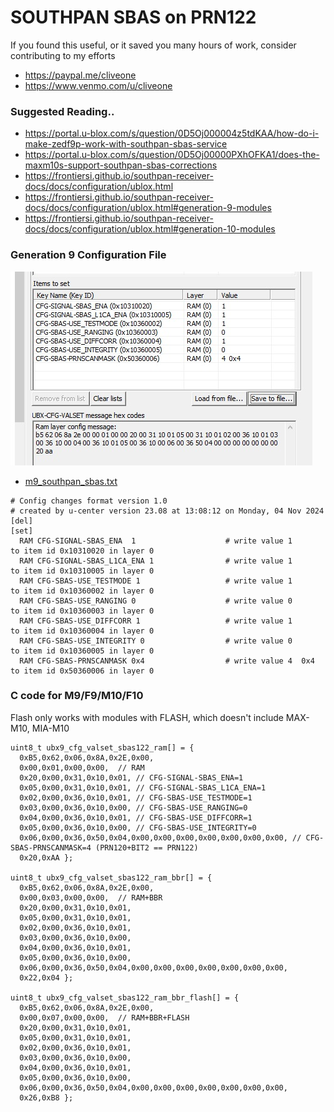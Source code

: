 # SOUTHPAN SBAS on PRN122

If you found this useful, or it saved you many hours of work, consider contributing to my efforts
  *  https://paypal.me/cliveone  
  *  https://www.venmo.com/u/cliveone

### Suggested Reading..

  *  https://portal.u-blox.com/s/question/0D5Oj000004z5tdKAA/how-do-i-make-zedf9p-work-with-southpan-sbas-service
  *  https://portal.u-blox.com/s/question/0D5Oj00000PXhOFKA1/does-the-maxm10s-support-southpan-sbas-corrections
  *  https://frontiersi.github.io/southpan-receiver-docs/docs/configuration/ublox.html
  *  https://frontiersi.github.io/southpan-receiver-docs/docs/configuration/ublox.html#generation-9-modules
  *  https://frontiersi.github.io/southpan-receiver-docs/docs/configuration/ublox.html#generation-10-modules

### Generation 9 Configuration File
![alt text](cfg9_southpan_sbas.jpg?raw=true)
  *  [m9_southpan_sbas.txt](https://github.com/cturvey/RandomNinjaChef/blob/main/uBloxSouthPanSBAS/m9_southpan_sbas.txt)
```
# Config changes format version 1.0
# created by u-center version 23.08 at 13:08:12 on Monday, 04 Nov 2024
[del]
[set]
  RAM CFG-SIGNAL-SBAS_ENA  1                    # write value 1                    to item id 0x10310020 in layer 0
  RAM CFG-SIGNAL-SBAS_L1CA_ENA 1                # write value 1                    to item id 0x10310005 in layer 0
  RAM CFG-SBAS-USE_TESTMODE 1                   # write value 1                    to item id 0x10360002 in layer 0
  RAM CFG-SBAS-USE_RANGING 0                    # write value 0                    to item id 0x10360003 in layer 0
  RAM CFG-SBAS-USE_DIFFCORR 1                   # write value 1                    to item id 0x10360004 in layer 0
  RAM CFG-SBAS-USE_INTEGRITY 0                  # write value 0                    to item id 0x10360005 in layer 0
  RAM CFG-SBAS-PRNSCANMASK 0x4                  # write value 4  0x4               to item id 0x50360006 in layer 0
```

### C code for M9/F9/M10/F10
Flash only works with modules with FLASH, which doesn't include MAX-M10, MIA-M10
```
uint8_t ubx9_cfg_valset_sbas122_ram[] = {
  0xB5,0x62,0x06,0x8A,0x2E,0x00,
  0x00,0x01,0x00,0x00,  // RAM
  0x20,0x00,0x31,0x10,0x01, // CFG-SIGNAL-SBAS_ENA=1
  0x05,0x00,0x31,0x10,0x01, // CFG-SIGNAL-SBAS_L1CA_ENA=1
  0x02,0x00,0x36,0x10,0x01, // CFG-SBAS-USE_TESTMODE=1
  0x03,0x00,0x36,0x10,0x00, // CFG-SBAS-USE_RANGING=0
  0x04,0x00,0x36,0x10,0x01, // CFG-SBAS-USE_DIFFCORR=1
  0x05,0x00,0x36,0x10,0x00, // CFG-SBAS-USE_INTEGRITY=0
  0x06,0x00,0x36,0x50,0x04,0x00,0x00,0x00,0x00,0x00,0x00,0x00, // CFG-SBAS-PRNSCANMASK=4 (PRN120+BIT2 == PRN122)
  0x20,0xAA };

uint8_t ubx9_cfg_valset_sbas122_ram_bbr[] = {
  0xB5,0x62,0x06,0x8A,0x2E,0x00,
  0x00,0x03,0x00,0x00,  // RAM+BBR
  0x20,0x00,0x31,0x10,0x01,
  0x05,0x00,0x31,0x10,0x01,
  0x02,0x00,0x36,0x10,0x01,
  0x03,0x00,0x36,0x10,0x00,
  0x04,0x00,0x36,0x10,0x01,
  0x05,0x00,0x36,0x10,0x00,
  0x06,0x00,0x36,0x50,0x04,0x00,0x00,0x00,0x00,0x00,0x00,0x00,
  0x22,0x04 };

uint8_t ubx9_cfg_valset_sbas122_ram_bbr_flash[] = {
  0xB5,0x62,0x06,0x8A,0x2E,0x00,
  0x00,0x07,0x00,0x00,  // RAM+BBR+FLASH
  0x20,0x00,0x31,0x10,0x01,
  0x05,0x00,0x31,0x10,0x01,
  0x02,0x00,0x36,0x10,0x01,
  0x03,0x00,0x36,0x10,0x00,
  0x04,0x00,0x36,0x10,0x01,
  0x05,0x00,0x36,0x10,0x00,
  0x06,0x00,0x36,0x50,0x04,0x00,0x00,0x00,0x00,0x00,0x00,0x00,
  0x26,0xB8 };
```
